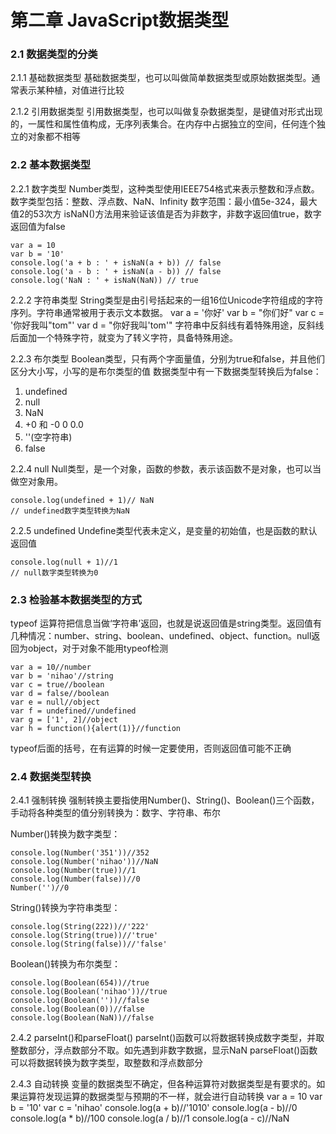 # 第二章 JavaScript数据类型
### 2.1 数据类型的分类
2.1.1 基础数据类型
基础数据类型，也可以叫做简单数据类型或原始数据类型。通常表示某种植，对值进行比较

2.1.2 引用数据类型
引用数据类型，也可以叫做复杂数据类型，是键值对形式出现的，一属性和属性值构成，无序列表集合。在内存中占据独立的空间，任何连个独立的对象都不相等

### 2.2 基本数据类型
2.2.1 数字类型
Number类型，这种类型使用IEEE754格式来表示整数和浮点数。数字类型包括：整数、浮点数、NaN、Infinity
数字范围：最小值5e-324，最大值2的53次方
isNaN()方法用来验证该值是否为非数字，非数字返回值true，数字返回值为false

	var a = 10
    var b = '10'
    console.log('a + b : ' + isNaN(a + b)) // false
    console.log('a - b : ' + isNaN(a - b)) // false
    console.log('NaN : ' + isNaN(NaN)) // true
2.2.2 字符串类型
String类型是由引号括起来的一组16位Unicode字符组成的字符序列。字符串通常被用于表示文本数据。
	var a = '你好'
    var b = "你们好"
    var c = '你好我叫"tom"'
    var d = "你好我叫'tom'"
字符串中反斜线有着特殊用途，反斜线后面加一个特殊字符，就变为了转义字符，具备特殊用途。

2.2.3 布尔类型
Boolean类型，只有两个字面量值，分别为true和false，并且他们区分大小写，小写的是布尔类型的值
数据类型中有一下数据类型转换后为false：

1. undefined
2. null
3. NaN
4. +0 和 -0		0 0.0
5. ''(空字符串)
6. false

2.2.4 null
Null类型，是一个对象，函数的参数，表示该函数不是对象，也可以当做空对象用。

	console.log(undefined + 1)// NaN
    // undefined数字类型转换为NaN

2.2.5 undefined
Undefine类型代表未定义，是变量的初始值，也是函数的默认返回值

	console.log(null + 1)//1
    // null数字类型转换为0

### 2.3 检验基本数据类型的方式
typeof 运算符把信息当做‘字符串’返回，也就是说返回值是string类型。返回值有几种情况：number、string、boolean、undefined、object、function。null返回为object，对于对象不能用typeof检测

	var a = 10//number
    var b = 'nihao'//string
    var c = true//boolean
    var d = false//boolean
    var e = null//object
    var f = undefined//undefined
    var g = ['1', 2]//object
    var h = function(){alert(1)}//function

typeof后面的括号，在有运算的时候一定要使用，否则返回值可能不正确

### 2.4 数据类型转换
2.4.1 强制转换
强制转换主要指使用Number()、String()、Boolean()三个函数，手动将各种类型的值分别转换为：数字、字符串、布尔

Number()转换为数字类型：

	console.log(Number('351'))//352
    console.log(Number('nihao'))//NaN
    console.log(Number(true))//1
    console.log(Number(false))//0
	Number('')//0

String()转换为字符串类型：

	console.log(String(222))//'222'
    console.log(String(true))//'true'
    console.log(String(false))//'false'

Boolean()转换为布尔类型：

	console.log(Boolean(654))//true
    console.log(Boolean('nihao'))//true
    console.log(Boolean(''))//false
    console.log(Boolean(0))//false
    console.log(Boolean(NaN))//false

2.4.2 parseInt()和parseFloat()
parseInt()函数可以将数据转换成数字类型，并取整数部分，浮点数部分不取。如先遇到非数字数据，显示NaN
parseFloat()函数可以将数据转换为数字类型，取整数和浮点数部分

2.4.3 自动转换
变量的数据类型不确定，但各种运算符对数据类型是有要求的。如果运算符发现运算的数据类型与预期的不一样，就会进行自动转换
	var a = 10
    var b = '10'
    var c = 'nihao'
    console.log(a + b)//'1010'
    console.log(a - b)//0
    console.log(a * b)//100
    console.log(a / b)//1
    console.log(a - c)//NaN
